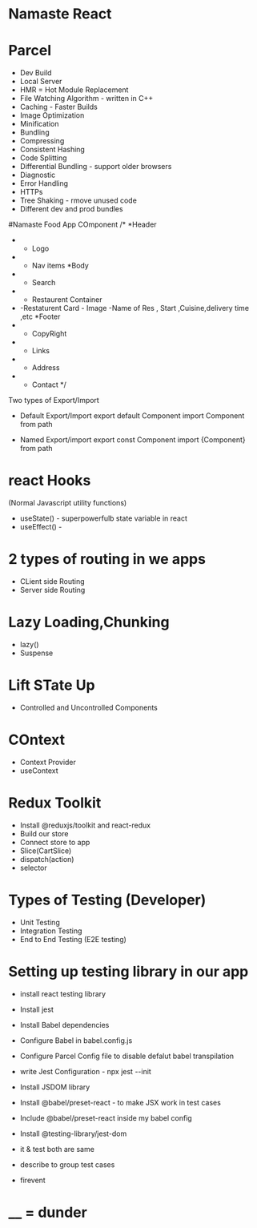 # Namaste React

# Parcel
- Dev Build
- Local Server
- HMR = Hot Module Replacement
- File Watching Algorithm - written in C++
- Caching - Faster Builds
- Image Optimization
- Minification
- Bundling
- Compressing
- Consistent Hashing
- Code Splitting
- Differential Bundling - support older browsers
- Diagnostic
- Error Handling
- HTTPs
- Tree Shaking - rmove unused code 
- Different dev and prod bundles


#Namaste Food App COmponent
/*
*Header
* - Logo
* - Nav items
*Body
* - Search 
* - Restaurent Container
*   -Restaturent Card
        - Image
        -Name of Res , Start ,Cuisine,delivery time ,etc
*Footer
* - CopyRight
* - Links
* - Address
* - Contact
*/

Two types of Export/Import
* Default Export/Import
export default Component
import Component from path

* Named Export/import
export const Component
import {Component} from path


# react Hooks
(Normal Javascript utility functions)
- useState() - superpowerfulb state variable in react
- useEffect() - 


# 2 types of routing in we apps
- CLient side Routing
- Server side Routing

# Lazy Loading,Chunking
- lazy() 
- Suspense

# Lift STate Up
- Controlled and Uncontrolled Components

# COntext
- Context Provider
- useContext

# Redux Toolkit
- Install @reduxjs/toolkit and react-redux
- Build our store
- Connect store to app
- Slice(CartSlice)
- dispatch(action)
- selector

# Types of Testing (Developer)

- Unit Testing
- Integration Testing
- End to End Testing (E2E testing)

# Setting up testing library in our app
- install react testing library
- Install jest
- Install Babel dependencies
- Configure Babel in babel.config.js
- Configure Parcel Config file to disable defalut babel transpilation
- write Jest Configuration - npx jest --init
- Install JSDOM library
- Install @babel/preset-react - to make JSX work in test cases
- Include @babel/preset-react inside my babel config
- Install @testing-library/jest-dom

- it & test both are same 
- describe to group test cases
- firevent

# __ = dunder 

